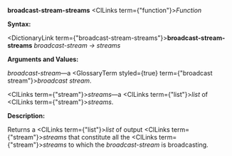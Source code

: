 **broadcast-stream-streams** <ClLinks  term={"function"}><i>Function</i></ClLinks> 



**Syntax:** 



<DictionaryLink  term={"broadcast-stream-streams"}><b>broadcast-stream-streams</b></DictionaryLink> *broadcast-stream → streams* 



**Arguments and Values:** 



*broadcast-stream*—a <GlossaryTerm styled={true} term={"broadcast stream"}><i>broadcast stream</i></GlossaryTerm>. 



<ClLinks  term={"stream"}><i>streams</i></ClLinks>—a <ClLinks  term={"list"}><i>list</i></ClLinks> of <ClLinks  term={"stream"}><i>streams</i></ClLinks>. 



**Description:** 



Returns a <ClLinks  term={"list"}><i>list</i></ClLinks> of output <ClLinks  term={"stream"}><i>streams</i></ClLinks> that constitute all the <ClLinks  term={"stream"}><i>streams</i></ClLinks> to which the *broadcast-stream* is broadcasting. 



